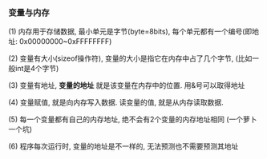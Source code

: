 ### 变量与内存

(1) 内存用于存储数据, 最小单元是字节(byte=8bits), 每个单元都有一个编号(即地址: 0x00000000~0xFFFFFFFF)

(2) 变量有大小(sizeof操作符), 变量的大小是指它在内存中占了几个字节, (比如一般int是4个字节)

(3) 变量有地址, **变量的地址** 就是该变量在内存中的位置. 用&号可以取得地址

(4) 变量赋值, 就是向内存写入数据. 读变量的值, 就是从内存读取数据.

(5) 每一个变量都有自己的内存地址, 绝不会有2个变量的内存地址相同 (一个萝卜一个坑)

(6) 程序每次运行时, 变量的地址是不一样的, 无法预测也不需要预测其地址

